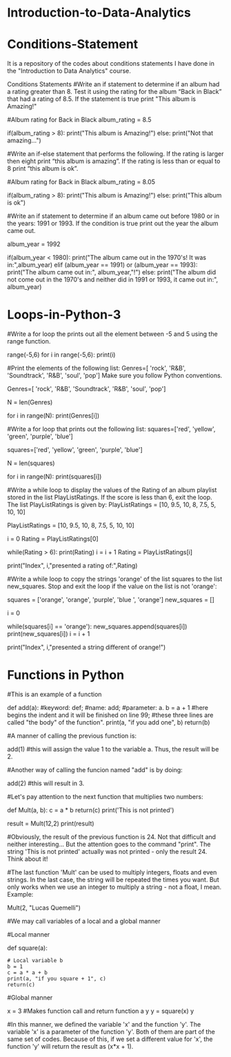 # Introduction-to-Data-Analytics

# Conditions-Statement
It is a repository of the codes about conditions statements I have done in the "Introduction to Data Analytics" course.

  Conditions Statements 
#Write an if statement to determine if an album had a rating greater than 8. Test it using the rating for the album “Back in Black” that had a rating of 8.5. If the statement is true print "This album is Amazing!"

#Album rating for Back in Black
album_rating = 8.5

if(album_rating > 8):
print("This album is Amazing!")
else:
print("Not that amazing...")

#Write an if-else statement that performs the following. If the rating is larger then eight print “this album is amazing”. If the rating is less than or equal to 8 print “this album is ok”.

#Album rating for Back in Black
album_rating = 8.05

if(album_rating > 8):
print("This album is Amazing!")
else:
print("This album is ok")

#Write an if statement to determine if an album came out before 1980 or in the years: 1991 or 1993. If the condition is true print out the year the album came out.

album_year = 1992

if(album_year < 1980):
print("The album came out in the 1970's! It was in:",album_year)
elif (album_year == 1991) or (album_year == 1993):
print("The album came out in:", album_year,"!")
else:
print("The album did not come out in the 1970's and neither did in 1991 or 1993, it came out in:", album_year)

# Loops-in-Python-3

#Write a for loop the prints out all the element between -5 and 5 using the range function.

range(-5,6)
for i in range(-5,6):
    print(i)
    
#Print the elements of the following list: Genres=[ 'rock', 'R&B', 'Soundtrack', 'R&B', 'soul', 'pop'] Make sure you follow Python conventions.

Genres=[ 'rock', 'R&B', 'Soundtrack', 'R&B', 'soul', 'pop']

N = len(Genres)

for i in range(N):
    print(Genres[i])
    
#Write a for loop that prints out the following list: squares=['red', 'yellow', 'green', 'purple', 'blue']

squares=['red', 'yellow', 'green', 'purple', 'blue']

N = len(squares)

for i in range(N):
    print(squares[i])
    
#Write a while loop to display the values of the Rating of an album playlist stored in the list PlayListRatings. If the score is less than 6, exit the loop. The list PlayListRatings is given by: PlayListRatings = [10, 9.5, 10, 8, 7.5, 5, 10, 10]

PlayListRatings = [10, 9.5, 10, 8, 7.5, 5, 10, 10]

i = 0
Rating = PlayListRatings[0]

while(Rating > 6):
    print(Rating)
    i = i + 1
    Rating = PlayListRatings[i]
    
print("Index", i,"presented a rating of:",Rating)    

#Write a while loop to copy the strings 'orange' of the list squares to the list new_squares. Stop and exit the loop if the value on the list is not 'orange':

squares = ['orange', 'orange', 'purple', 'blue ', 'orange']
new_squares = []

i = 0

while(squares[i] == 'orange'):
    new_squares.append(squares[i])
    print(new_squares[i])
    i = i + 1
    
print("Index", i,"presented a string different of orange!")

# Functions in Python

#This is an example of a function

def add(a):       #keyword: def; #name: add; #parameter: a.
    b = a + 1     #here begins the indent and it will be finished on line 99; #these three lines are called "the body" of the function". 
    print(a, "if you add one", b)
    return(b)
    
#A manner of calling the previous function is:

add(1) #this will assign the value 1 to the variable a. Thus, the result will be 2.

#Another way of calling the funcion named "add" is by doing:

add(2) #this will result in 3.

#Let's pay attention to the next function that multiplies two numbers:

def Mult(a, b):
    c = a * b
    return(c)
    print('This is not printed')
    
result = Mult(12,2)
print(result)

#Obviously, the result of the previous function is 24. Not that difficult and neither interesting... But the attention goes to the command "print". The string 'This is not printed' actually was not printed - only the result 24. Think about it!

#The last function 'Mult' can be used to multiply integers, floats and even strings. In the last case, the string will be repeated the times you want. But only works when we use an integer to multiply a string - not a float, I mean. Example:

Mult(2, "Lucas Quemelli")

#We may call variables of a local and a global manner

#Local manner

def square(a):
    
    # Local variable b
    b = 1
    c = a * a + b
    print(a, "if you square + 1", c) 
    return(c)

#Global manner

x = 3
#Makes function call and return function a y
y = square(x)
y                                            

#In this manner, we defined the variable 'x' and the function 'y'. The variable 'x' is a parameter of the function 'y'. Both of them                                              are part of the same set of codes. Because of this, if we set a different value for 'x', the function 'y' will return the result as                                              (x*x + 1).


